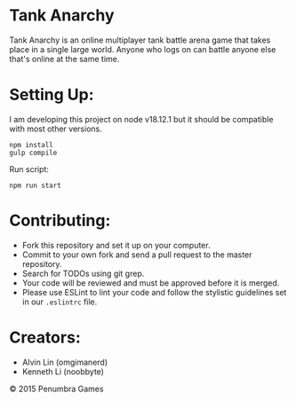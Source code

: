 # Tank Anarchy

Tank Anarchy is an online multiplayer tank battle arena game that takes place
in a single large world. Anyone who logs on can battle anyone else that's online at
the same time.

# Setting Up:

I am developing this project on node v18.12.1 but it should be compatible with most other
versions.

```
npm install
gulp compile
```

Run script:

```
npm run start
```

# Contributing:

- Fork this repository and set it up on your computer.
- Commit to your own fork and send a pull request to the master repository.
- Search for TODOs using git grep.
- Your code will be reviewed and must be approved before it is merged.
- Please use ESLint to lint your code and follow the stylistic guidelines
  set in our `.eslintrc` file.

# Creators:

- Alvin Lin (omgimanerd)
- Kenneth Li (noobbyte)

&copy; 2015 Penumbra Games
